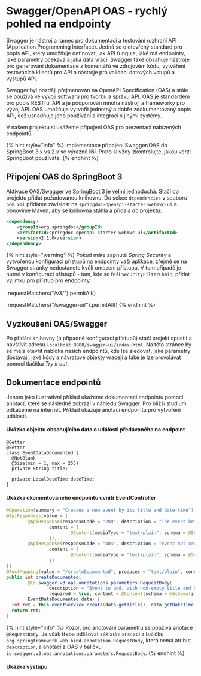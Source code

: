 # Swagger/OpenAPI OAS - rychlý pohled na endpointy

Swagger je nástroj a rámec pro dokumentaci a testování rozhraní API (Application Programming Interface). Jedná se o otevřený standard pro popis API, který umožňuje definovat, jak API funguje, jaké má endpointy, jaké parametry očekává a jaká data vrací. Swagger také obsahuje nástroje pro generování dokumentace z komentářů ve zdrojovém kódu, vytváření testovacích klientů pro API a nástroje pro validaci datových vstupů a výstupů API.&#x20;

Swagger byl později přejmenován na OpenAPI Specification (OAS) a stále se používá ve vývoji softwaru pro tvorbu a správu API. OAS je standardem pro popis RESTful API a je podporován mnoha nástroji a frameworky pro vývoj API. OAS umožňuje vytvořit jednotný a dobře zdokumentovaný popis API, což usnadňuje jeho používání a integraci s jinými systémy.

V našem projektu si ukážeme připojení OAS pro prezentaci nabízených endpointů.



{% hint style="info" %}
Implementace připojení Swagger/OAS do SpringBoot 3.x vs 2.x se výrazně liší. Proto si vždy zkontrolujte, jakou verzi SpringBoot používáte.
{% endhint %}

## Připojení OAS do SpringBoot 3

Aktivace OAS/Swagger ve SpringBoot 3 je velmi jednoduchá. Stačí do projektu přidat požadovanou knihovnu. Do sekce `dependencies` v souboru `pom.xml` přidáme závislost na `springdoc-openapi-starter-webmvc-ui` a obnovíme Maven, aby se knihovna stáhla a přidala do projektu:

```xml
<dependency>
    <groupId>org.springdoc</groupId>
    <artifactId>springdoc-openapi-starter-webmvc-ui</artifactId>
    <version>2.1.0</version>
</dependency>
```

{% hint style="warning" %}
Pokud máte zapnuté _Spring Security_ a vytvořenou konfiguraci přístupů na endpointy vaší aplikace, zřejmě se na Swagger stránky nedostanete kvůli omezení přístupu. V tom případě je nutné v konfiguraci přístupů - tam, kde se řeší `SecurityFilterChain`, přidat výjimku pro přístup pro endpointy:\
\
.requestMatchers("/v3/").permitAll()&#x20;

.requestMatchers("/swagger-ui/").permitAll()
{% endhint %}

## Vyzkoušení OAS/Swagger

Po přidání knihovny (a případné konfiguraci přístupů) stačí projekt spustit a navštívit adresu `localhost:8080/swagger-ui/index.html`. Na této stránce by se měla otevřít nabídka našich endpointů, kde lze sledovat, jaké parametry dostávají, jaké kódy a návratové objekty vracejí a také je lze provolávat pomocí tlačítka _Try it out_.



## Dokumentace endpointů

Jenom jako ilustrativní příklad ukážeme dokumentaci endpointu pomocí anotací, které se následně zobrazí v náhledu Swagger. Pro bližší studium odkážeme na internet. Příklad ukazuje anotaci endpointu pro vytvoření události.

#### Ukázka objektu obsahujícího data o události předávaného na endpoint

```
@Getter
@Setter
class EventDataDocumented {
  @NotBlank
  @Size(min = 1, max = 255)
  private String title;

  private LocalDateTime dateTime;
}
```

#### Ukázka okomentovaného endpointu uvnitř EventController

```java
@Operation(summary = "Creates a new event by its title and date-time")
@ApiResponses(value = {
        @ApiResponse(responseCode = "200", description = "The event has been succesfully created.",
                content = {
                        @Content(mediaType = "text/plain", schema = @Schema(implementation = Integer.class))
                }),
        @ApiResponse(responseCode = "404", description = "Event not created due to bad data.",
                content = {
                        @Content(mediaType = "text/plain", schema = @Schema(implementation = String.class))
                })
})
@PostMapping(value = "/createDocumented", produces = "text/plain", consumes = "application/json")
public int createDocumented(
        @io.swagger.v3.oas.annotations.parameters.RequestBody(
                description = "Event to add, with non-empty title and event date-time",
                required = true, content = @Content(schema = @Schema(implementation = EventDataDocumented.class)))
        EventDataDocumented data) {
  int ret = this.eventService.create(data.getTitle(), data.getDateTime());
  return ret;
}
```

{% hint style="info" %}
Pozor, pro anotování parametru se používá anotace `@RequestBody`. Je však třeba odlišovat základní anotaci z balíčku `org.springframework.web.bind.annotation.RequestBody`, která nemá atribut `description`, a anotací z OAS v balíčku `io.swagger.v3.oas.annotations.parameters.RequestBody`.
{% endhint %}

#### Ukázka výstupu

